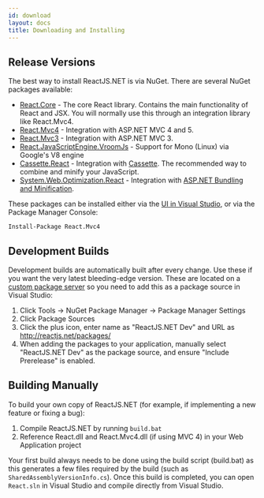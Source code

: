 ```yaml
---
id: download
layout: docs
title: Downloading and Installing
---
```


Release Versions
----------------
The best way to install ReactJS.NET is via NuGet. There are several NuGet
packages available:

 * [React.Core](https://www.nuget.org/packages/React.Core/) - The core React library. Contains the main functionality of
   React and JSX.  You will normally use this through an integration library
   like React.Mvc4.
 * [React.Mvc4](https://www.nuget.org/packages/React.Mvc4/) - Integration with ASP.NET MVC 4 and 5.
 * [React.Mvc3](https://www.nuget.org/packages/React.Mvc3/) - Integration with ASP.NET MVC 3.
 * [React.JavaScriptEngine.VroomJs](https://www.nuget.org/packages/React.JavaScriptEngine.VroomJs/) - Support for Mono (Linux) via Google's V8 engine
 * [Cassette.React](https://www.nuget.org/packages/Cassette.React/) - Integration with [Cassette](http://getcassette.net/). The recommended way to combine and minify your JavaScript.
 * [System.Web.Optimization.React](https://www.nuget.org/packages/System.Web.Optimization.React/) - Integration with
   [ASP.NET Bundling and Minification](http://www.asp.net/mvc/tutorials/mvc-4/bundling-and-minification).

These packages can be installed either via the
[UI in Visual Studio](https://docs.nuget.org/docs/start-here/managing-nuget-packages-using-the-dialog),
or via the Package Manager Console:

```
Install-Package React.Mvc4
```

Development Builds
------------------
Development builds are automatically built after every change. Use these if you
want the very latest bleeding-edge version. These are located on a [custom
package server](http://reactjs.net/packages/) so you need to add this as a
package source in Visual Studio:

1. Click Tools &rarr; NuGet Package Manager &rarr; Package Manager Settings
2. Click Package Sources
3. Click the plus icon, enter name as "ReactJS.NET Dev" and URL as
   http://reactjs.net/packages/
4. When adding the packages to your application, manually select "ReactJS.NET
   Dev" as the package source, and ensure "Include Prerelease" is enabled.

Building Manually
-----------------

To build your own copy of ReactJS.NET (for example, if implementing a new
feature or fixing a bug):

1. Compile ReactJS.NET by running `build.bat`
2. Reference React.dll and React.Mvc4.dll (if using MVC 4) in your Web
   Application project

Your first build always needs to be done using the build script (build.bat) as
this generates a few files required by the build (such as
`SharedAssemblyVersionInfo.cs`). Once this build is completed, you can open
`React.sln` in Visual Studio and compile directly from Visual Studio.
